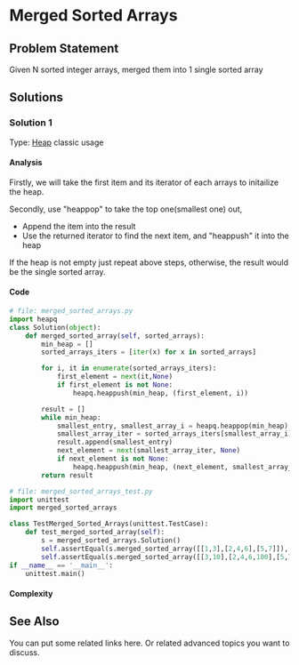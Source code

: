 # Merged Sorted Arrays

## Problem Statement

Given N sorted integer arrays, merged them into 1 single sorted array

## Solutions

### Solution 1
Type: [Heap](https://www.hackerearth.com/practice/notes/heaps-and-priority-queues/) classic usage

#### Analysis

Firstly, we will take the first item and its iterator of each arrays to initailize the heap.

Secondly, use "heappop" to take the top one(smallest one) out,
   - Append the item into the result
   - Use the returned iterator to find the next item, and "heappush" it into the heap

If the heap is not empty just repeat above steps, otherwise, the result would be the single sorted array.


#### Code

```python
# file: merged_sorted_arrays.py
import heapq
class Solution(object):
    def merged_sorted_array(self, sorted_arrays):
        min_heap = []
        sorted_arrays_iters = [iter(x) for x in sorted_arrays]

        for i, it in enumerate(sorted_arrays_iters):
            first_element = next(it,None)
            if first_element is not None:
                heapq.heappush(min_heap, (first_element, i))

        result = []
        while min_heap:
            smallest_entry, smallest_array_i = heapq.heappop(min_heap)
            smallest_array_iter = sorted_arrays_iters[smallest_array_i]
            result.append(smallest_entry)
            next_element = next(smallest_array_iter, None)
            if next_element is not None:
                heapq.heappush(min_heap, (next_element, smallest_array_i))
        return result
```

```python
# file: merged_sorted_arrays_test.py
import unittest
import merged_sorted_arrays

class TestMerged_Sorted_Arrays(unittest.TestCase):
    def test_merged_sorted_array(self):
        s = merged_sorted_arrays.Solution()
        self.assertEqual(s.merged_sorted_array([[1,3],[2,4,6],[5,7]]), [1,2,3,4,5,6,7])
        self.assertEqual(s.merged_sorted_array([[3,10],[2,4,6,100],[5,7]]), [2,3,4,5,6,7,10,100])        
if __name__ == '__main__':
    unittest.main()

```
#### Complexity

## See Also
You can put some related links here.
Or related advanced topics you want to discuss.
